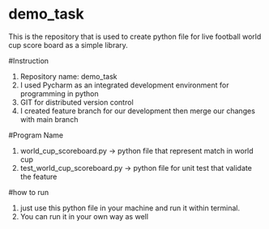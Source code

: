 # demo_task
This is the repository that is used to create python file for live football world cup score board as a simple library.

#Instruction
1. Repository name: demo_task
2. I used Pycharm as an integrated development environment for programming in python
3. GIT for distributed version control
4. I created feature branch for our development then merge our changes with main branch

#Program Name
1. world_cup_scoreboard.py -> python file that represent match in world cup
2. test_world_cup_scoreboard.py -> python file for unit test that validate the feature

#how to run
1. just use this python file in your machine and run it within terminal.
2. You can run it in your own way as well
